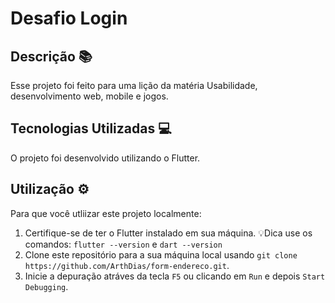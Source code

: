 # Desafio Login

## Descrição 📚
Esse projeto foi feito para uma lição da matéria Usabilidade, desenvolvimento web, mobile e jogos.

## Tecnologias Utilizadas 💻

O projeto foi desenvolvido utilizando o Flutter.

## Utilização ⚙️

Para que você utliizar este projeto localmente:

1. Certifique-se de ter o Flutter instalado em sua máquina. 💡Dica use os comandos: `flutter --version` e `dart --version`
2. Clone este repositório para a sua máquina local usando `git clone https://github.com/ArthDias/form-endereco.git`.
3. Inicie a depuração atráves da tecla `F5` ou clicando em `Run` e depois `Start Debugging`.
